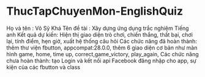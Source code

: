 # ThucTapChuyenMon-EnglishQuiz
Họ và tên : Võ Sỷ Khá
Tên đề tài : Xây dựng ứng dụng trắc nghiệm Tiếng anh
Kết quả dự kiến: Hiện thị giao diện trò chơi, chiến thắng, thất bại, chơi lại, tính điểm, hẹn giờ, xuất hệ thống câu hỏi 
Các chức năng đã hoàn thành: thêm thư viện fbutton, appcompat:28.0.0, thêm 6 giao diện cơ bản như màn hình game, home, time up, correct,game_victory, play_again, 
Các chức năng chưa hoàn thành: tạo Login và kết nối api Facebook đăng nhập cho app, sự kiện của các fbutton và class


